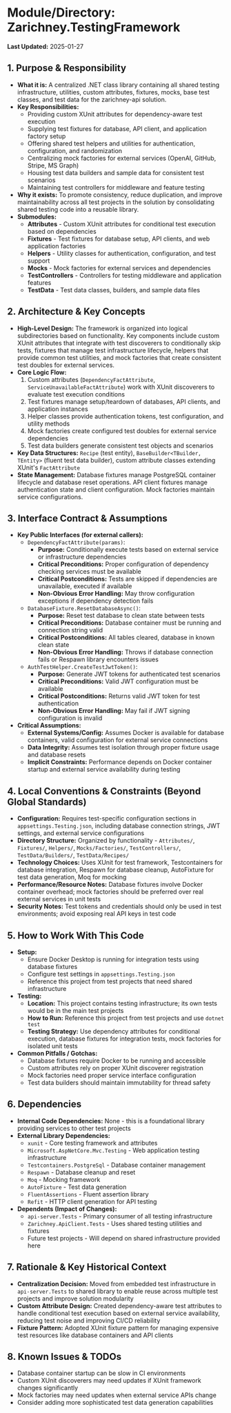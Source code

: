 # Module/Directory: Zarichney.TestingFramework

**Last Updated:** 2025-01-27

## 1. Purpose & Responsibility

* **What it is:** A centralized .NET class library containing all shared testing infrastructure, utilities, custom attributes, fixtures, mocks, base test classes, and test data for the zarichney-api solution.
* **Key Responsibilities:** 
  - Providing custom XUnit attributes for dependency-aware test execution
  - Supplying test fixtures for database, API client, and application factory setup
  - Offering shared test helpers and utilities for authentication, configuration, and randomization
  - Centralizing mock factories for external services (OpenAI, GitHub, Stripe, MS Graph)
  - Housing test data builders and sample data for consistent test scenarios
  - Maintaining test controllers for middleware and feature testing
* **Why it exists:** To promote consistency, reduce duplication, and improve maintainability across all test projects in the solution by consolidating shared testing code into a reusable library.
* **Submodules:**
    * **Attributes** - Custom XUnit attributes for conditional test execution based on dependencies
    * **Fixtures** - Test fixtures for database setup, API clients, and web application factories
    * **Helpers** - Utility classes for authentication, configuration, and test support
    * **Mocks** - Mock factories for external services and dependencies
    * **TestControllers** - Controllers for testing middleware and application features
    * **TestData** - Test data classes, builders, and sample data files

## 2. Architecture & Key Concepts

* **High-Level Design:** The framework is organized into logical subdirectories based on functionality. Key components include custom XUnit attributes that integrate with test discoverers to conditionally skip tests, fixtures that manage test infrastructure lifecycle, helpers that provide common test utilities, and mock factories that create consistent test doubles for external services.
* **Core Logic Flow:** 
  1. Custom attributes (`DependencyFactAttribute`, `ServiceUnavailableFactAttribute`) work with XUnit discoverers to evaluate test execution conditions
  2. Test fixtures manage setup/teardown of databases, API clients, and application instances
  3. Helper classes provide authentication tokens, test configuration, and utility methods
  4. Mock factories create configured test doubles for external service dependencies
  5. Test data builders generate consistent test objects and scenarios
* **Key Data Structures:** `Recipe` (test entity), `BaseBuilder<TBuilder, TEntity>` (fluent test data builder), custom attribute classes extending XUnit's `FactAttribute`
* **State Management:** Database fixtures manage PostgreSQL container lifecycle and database reset operations. API client fixtures manage authentication state and client configuration. Mock factories maintain service configurations.

## 3. Interface Contract & Assumptions

* **Key Public Interfaces (for external callers):**
    * `DependencyFactAttribute(params)`:
        * **Purpose:** Conditionally execute tests based on external service or infrastructure dependencies
        * **Critical Preconditions:** Proper configuration of dependency checking services must be available
        * **Critical Postconditions:** Tests are skipped if dependencies are unavailable, executed if available
        * **Non-Obvious Error Handling:** May throw configuration exceptions if dependency detection fails
    * `DatabaseFixture.ResetDatabaseAsync()`:
        * **Purpose:** Reset test database to clean state between tests
        * **Critical Preconditions:** Database container must be running and connection string valid
        * **Critical Postconditions:** All tables cleared, database in known clean state
        * **Non-Obvious Error Handling:** Throws if database connection fails or Respawn library encounters issues
    * `AuthTestHelper.CreateTestJwtToken()`:
        * **Purpose:** Generate JWT tokens for authenticated test scenarios
        * **Critical Preconditions:** Valid JWT configuration must be available
        * **Critical Postconditions:** Returns valid JWT token for test authentication
        * **Non-Obvious Error Handling:** May fail if JWT signing configuration is invalid
* **Critical Assumptions:**
    * **External Systems/Config:** Assumes Docker is available for database containers, valid configuration for external service connections
    * **Data Integrity:** Assumes test isolation through proper fixture usage and database resets
    * **Implicit Constraints:** Performance depends on Docker container startup and external service availability during testing

## 4. Local Conventions & Constraints (Beyond Global Standards)

* **Configuration:** Requires test-specific configuration sections in `appsettings.Testing.json`, including database connection strings, JWT settings, and external service configurations
* **Directory Structure:** Organized by functionality - `Attributes/`, `Fixtures/`, `Helpers/`, `Mocks/Factories/`, `TestControllers/`, `TestData/Builders/`, `TestData/Recipes/`
* **Technology Choices:** Uses XUnit for test framework, Testcontainers for database integration, Respawn for database cleanup, AutoFixture for test data generation, Moq for mocking
* **Performance/Resource Notes:** Database fixtures involve Docker container overhead; mock factories should be preferred over real external services in unit tests
* **Security Notes:** Test tokens and credentials should only be used in test environments; avoid exposing real API keys in test code

## 5. How to Work With This Code

* **Setup:** 
  - Ensure Docker Desktop is running for integration tests using database fixtures
  - Configure test settings in `appsettings.Testing.json`
  - Reference this project from test projects that need shared infrastructure
* **Testing:**
    * **Location:** This project contains testing infrastructure; its own tests would be in the main test projects
    * **How to Run:** Reference this project from test projects and use `dotnet test` 
    * **Testing Strategy:** Use dependency attributes for conditional execution, database fixtures for integration tests, mock factories for isolated unit tests
* **Common Pitfalls / Gotchas:** 
  - Database fixtures require Docker to be running and accessible
  - Custom attributes rely on proper XUnit discoverer registration
  - Mock factories need proper service interface configuration
  - Test data builders should maintain immutability for thread safety

## 6. Dependencies

* **Internal Code Dependencies:** None - this is a foundational library providing services to other test projects
* **External Library Dependencies:** 
  - `xunit` - Core testing framework and attributes
  - `Microsoft.AspNetCore.Mvc.Testing` - Web application testing infrastructure
  - `Testcontainers.PostgreSql` - Database container management
  - `Respawn` - Database cleanup and reset
  - `Moq` - Mocking framework
  - `AutoFixture` - Test data generation
  - `FluentAssertions` - Fluent assertion library
  - `Refit` - HTTP client generation for API testing
* **Dependents (Impact of Changes):** 
    * `api-server.Tests` - Primary consumer of all testing infrastructure
    * `Zarichney.ApiClient.Tests` - Uses shared testing utilities and fixtures
    * Future test projects - Will depend on shared infrastructure provided here

## 7. Rationale & Key Historical Context

* **Centralization Decision:** Moved from embedded test infrastructure in `api-server.Tests` to shared library to enable reuse across multiple test projects and improve solution modularity
* **Custom Attribute Design:** Created dependency-aware test attributes to handle conditional test execution based on external service availability, reducing test noise and improving CI/CD reliability
* **Fixture Pattern:** Adopted XUnit fixture pattern for managing expensive test resources like database containers and API clients

## 8. Known Issues & TODOs

* Database container startup can be slow in CI environments
* Custom XUnit discoverers may need updates if XUnit framework changes significantly  
* Mock factories may need updates when external service APIs change
* Consider adding more sophisticated test data generation capabilities